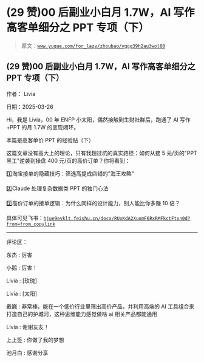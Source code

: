 # (29 赞)00 后副业小白月 1.7W，AI 写作高客单细分之 PPT 专项（下）

> 原文：[`www.yuque.com/for_lazy/zhoubao/vggg39h2au3wol08`](https://www.yuque.com/for_lazy/zhoubao/vggg39h2au3wol08)

## (29 赞)00 后副业小白月 1.7W，AI 写作高客单细分之 PPT 专项（下）

作者： Livia

日期：2025-03-26

Hi，我是 Livia，00 年 ENFP 小太阳，偶然接触到生财社群后，跑通了 AI 写作+PPT 的月 1.7W 的变现闭环。

本篇是高客单价 PPT 的经验贴（下）

这篇文章没有高大上的理论，只有我趟过坑的真实路径：如何从接 5 元/页的"PPT 黑工"逆袭到操盘 400 元/页的高价订单？你将看到：

1️⃣淘宝接单的隐藏技巧：筛选高提成店铺的"海王攻略"

2️⃣Claude 处理复杂数据类 PPT 的独门心法

3️⃣高价订单的接单逻辑：为什么同样的设计能力，别人能比你多赚 10 倍？

具体可见飞书：[`hjue9evklt.feishu.cn/docx/RUxKdA2XuomF6RxRMFkctFtvn0d?from=from_copylink`](https://hjue9evklt.feishu.cn/docx/RUxKdA2XuomF6RxRMFkctFtvn0d?from=from_copylink)

* * *

评论区：

东杰 : 厉害

小鹅 : 厉害！

Livia : [玫瑰]

Livia : [太阳]

戴巍 : 非常棒，能在一个低价行业里筛出高价产品，并利用高端的 AI 工具组合来打造自己的护城河，这种思维能力感觉做啥 ai 相关产品都能通用

Livia : 谢谢友友！

上上签 : 你做了我的梦想

池月白 : 感谢分享